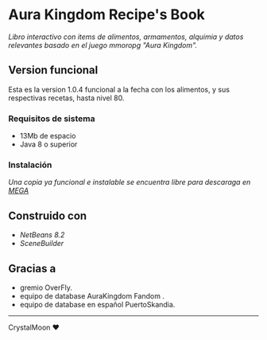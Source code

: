 # Aura Kingdom Recipe's Book

_Libro interactivo con items de alimentos, armamentos, alquimia y datos relevantes basado en el juego mmoropg "Aura Kingdom"._

## Version funcional

Esta es la version 1.0.4 funcional a la fecha con los alimentos, y sus respectivas recetas, hasta nivel 80.

### Requisitos de sistema

* 13Mb de espacio
* Java 8 o superior

### Instalación

_Una copia ya funcional e instalable se encuentra libre para descaraga en [MEGA](https://mega.nz/#!zggzBZII!HYlk1SZGNnih0YaychnjhUKwXlTDfePl9rjvPfuZni8)_

## Construido con

* _NetBeans 8.2_
* _SceneBuilder_

## Gracias a

* gremio OverFly.
* equipo de database AuraKingdom Fandom .
* equipo de database en español PuertoSkandia.



---
CrystalMoon ♥